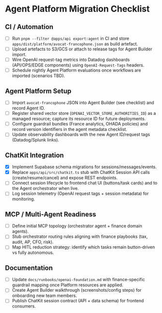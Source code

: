 # Agent Platform Migration Checklist

## CI / Automation
- [ ] Run `pnpm --filter @apps/api export:agent` in CI and store `apps/dist/platform/avocat-francophone.json` as build artefact.
- [ ] Upload artefacts to S3/GCS or attach to release tags for Agent Builder import.
- [ ] Wire OpenAI request-tag metrics into Datadog dashboards (API/OPS/EDGE components) using `OpenAI-Request-Tags` headers.
- [ ] Schedule nightly Agent Platform evaluations once workflows are imported (scenarios TBD).

## Agent Platform Setup
- [ ] Import `avocat-francophone` JSON into Agent Builder (see checklist) and record Agent ID.
- [ ] Register shared vector store (`OPENAI_VECTOR_STORE_AUTHORITIES_ID`) as a managed resource; capture its resource ID for future deployments.
- [ ] Configure guardrail bundles (France analytics, OHADA policies) and record version identifiers in the agent metadata checklist.
- [ ] Update observability dashboards with the new Agent ID/request tags (Datadog/Splunk links).

## ChatKit Integration
- [x] Implement Supabase schema migrations for sessions/messages/events.
- [x] Replace `apps/api/src/chatkit.ts` stub with ChatKit Session API calls (create/resume/cancel) and expose REST endpoints.
- [ ] Connect session lifecycle to frontend chat UI (buttons/task cards) and to the Agent orchestrator when live.
- [ ] Log session telemetry (OpenAI request tags + session metadata) for monitoring.

## MCP / Multi-Agent Readiness
- [ ] Define initial MCP topology (orchestrator agent + finance domain agents).
- [ ] Stub orchestrator routing rules aligning with finance playbooks (tax, audit, AP, CFO, risk).
- [ ] Map HITL reduction strategy: identify which tasks remain button-driven vs fully autonomous.

## Documentation
- [ ] Update `docs/runbooks/openai-foundation.md` with finance-specific guardrail mapping once Platform resources are applied.
- [ ] Create Agent Builder walkthrough (screenshots/config steps) for onboarding new team members.
- [ ] Publish ChatKit session contract (API + data schema) for frontend consumers.
